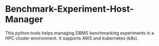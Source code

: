 # Benchmark-Experiment-Host-Manager
This python tools helps managing DBMS benchmarking experiments in a HPC cluster environment. It supports AWS and kubernetes (k8s).
